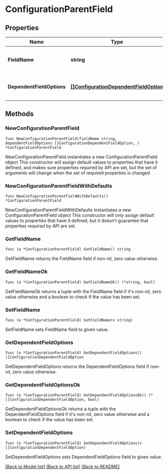 # ConfigurationParentField

## Properties

Name | Type | Description | Notes
------------ | ------------- | ------------- | -------------
**FieldName** | **string** | The configuration parent field name. | 
**DependentFieldOptions** | [**[]ConfigurationDependentFieldOption**](ConfigurationDependentFieldOption.md) | The dependent field options attributes. | 

## Methods

### NewConfigurationParentField

`func NewConfigurationParentField(fieldName string, dependentFieldOptions []ConfigurationDependentFieldOption, ) *ConfigurationParentField`

NewConfigurationParentField instantiates a new ConfigurationParentField object
This constructor will assign default values to properties that have it defined,
and makes sure properties required by API are set, but the set of arguments
will change when the set of required properties is changed

### NewConfigurationParentFieldWithDefaults

`func NewConfigurationParentFieldWithDefaults() *ConfigurationParentField`

NewConfigurationParentFieldWithDefaults instantiates a new ConfigurationParentField object
This constructor will only assign default values to properties that have it defined,
but it doesn't guarantee that properties required by API are set

### GetFieldName

`func (o *ConfigurationParentField) GetFieldName() string`

GetFieldName returns the FieldName field if non-nil, zero value otherwise.

### GetFieldNameOk

`func (o *ConfigurationParentField) GetFieldNameOk() (*string, bool)`

GetFieldNameOk returns a tuple with the FieldName field if it's non-nil, zero value otherwise
and a boolean to check if the value has been set.

### SetFieldName

`func (o *ConfigurationParentField) SetFieldName(v string)`

SetFieldName sets FieldName field to given value.


### GetDependentFieldOptions

`func (o *ConfigurationParentField) GetDependentFieldOptions() []ConfigurationDependentFieldOption`

GetDependentFieldOptions returns the DependentFieldOptions field if non-nil, zero value otherwise.

### GetDependentFieldOptionsOk

`func (o *ConfigurationParentField) GetDependentFieldOptionsOk() (*[]ConfigurationDependentFieldOption, bool)`

GetDependentFieldOptionsOk returns a tuple with the DependentFieldOptions field if it's non-nil, zero value otherwise
and a boolean to check if the value has been set.

### SetDependentFieldOptions

`func (o *ConfigurationParentField) SetDependentFieldOptions(v []ConfigurationDependentFieldOption)`

SetDependentFieldOptions sets DependentFieldOptions field to given value.



[[Back to Model list]](../README.md#documentation-for-models) [[Back to API list]](../README.md#documentation-for-api-endpoints) [[Back to README]](../README.md)


